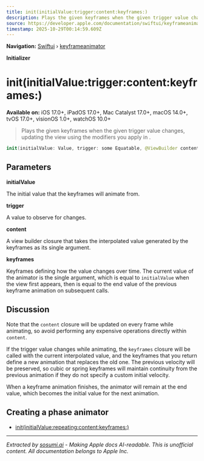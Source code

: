 ```yaml
---
title: init(initialValue:trigger:content:keyframes:)
description: Plays the given keyframes when the given trigger value changes, updating the view using the modifiers you apply in .
source: https://developer.apple.com/documentation/swiftui/keyframeanimator/init(initialvalue:trigger:content:keyframes:)
timestamp: 2025-10-29T00:14:59.609Z
---
```


**Navigation:** [Swiftui](/documentation/swiftui) › [keyframeanimator](/documentation/swiftui/keyframeanimator)

**Initializer**

# init(initialValue:trigger:content:keyframes:)

**Available on:** iOS 17.0+, iPadOS 17.0+, Mac Catalyst 17.0+, macOS 14.0+, tvOS 17.0+, visionOS 1.0+, watchOS 10.0+

> Plays the given keyframes when the given trigger value changes, updating the view using the modifiers you apply in .

```swift
init(initialValue: Value, trigger: some Equatable, @ViewBuilder content: @escaping (Value) -> Content, @KeyframesBuilder<Value> keyframes: @escaping (Value) -> KeyframePath)
```

## Parameters

**initialValue**

The initial value that the keyframes will animate from.



**trigger**

A value to observe for changes.



**content**

A view builder closure that takes the interpolated value generated by the keyframes as its single argument.



**keyframes**

Keyframes defining how the value changes over time. The current value of the animator is the single argument, which is equal to `initialValue` when the view first appears, then is equal to the end value of the previous keyframe animation on subsequent calls.



## Discussion

Note that the `content` closure will be updated on every frame while animating, so avoid performing any expensive operations directly within `content`.

If the trigger value changes while animating, the `keyframes` closure will be called with the current interpolated value, and the keyframes that you return define a new animation that replaces the old one. The previous velocity will be preserved, so cubic or spring keyframes will maintain continuity from the previous animation if they do not specify a custom initial velocity.

When a keyframe animation finishes, the animator will remain at the end value, which becomes the initial value for the next animation.

## Creating a phase animator

- [init(initialValue:repeating:content:keyframes:)](/documentation/swiftui/keyframeanimator/init(initialvalue:repeating:content:keyframes:))

---

*Extracted by [sosumi.ai](https://sosumi.ai) - Making Apple docs AI-readable.*
*This is unofficial content. All documentation belongs to Apple Inc.*
